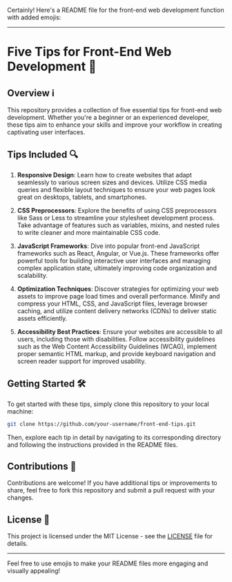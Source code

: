 Certainly! Here's a README file for the front-end web development function with added emojis:

---

# Five Tips for Front-End Web Development 🚀

## Overview ℹ️

This repository provides a collection of five essential tips for front-end web development. Whether you're a beginner or an experienced developer, these tips aim to enhance your skills and improve your workflow in creating captivating user interfaces.

## Tips Included 🔍

1. **Responsive Design**: Learn how to create websites that adapt seamlessly to various screen sizes and devices. Utilize CSS media queries and flexible layout techniques to ensure your web pages look great on desktops, tablets, and smartphones.

2. **CSS Preprocessors**: Explore the benefits of using CSS preprocessors like Sass or Less to streamline your stylesheet development process. Take advantage of features such as variables, mixins, and nested rules to write cleaner and more maintainable CSS code.

3. **JavaScript Frameworks**: Dive into popular front-end JavaScript frameworks such as React, Angular, or Vue.js. These frameworks offer powerful tools for building interactive user interfaces and managing complex application state, ultimately improving code organization and scalability.

4. **Optimization Techniques**: Discover strategies for optimizing your web assets to improve page load times and overall performance. Minify and compress your HTML, CSS, and JavaScript files, leverage browser caching, and utilize content delivery networks (CDNs) to deliver static assets efficiently.

5. **Accessibility Best Practices**: Ensure your websites are accessible to all users, including those with disabilities. Follow accessibility guidelines such as the Web Content Accessibility Guidelines (WCAG), implement proper semantic HTML markup, and provide keyboard navigation and screen reader support for improved usability.

## Getting Started 🛠️

To get started with these tips, simply clone this repository to your local machine:

```bash
git clone https://github.com/your-username/front-end-tips.git
```

Then, explore each tip in detail by navigating to its corresponding directory and following the instructions provided in the README files.

## Contributions 🤝

Contributions are welcome! If you have additional tips or improvements to share, feel free to fork this repository and submit a pull request with your changes.

## License 📝

This project is licensed under the MIT License - see the [LICENSE](LICENSE) file for details.

---

Feel free to use emojis to make your README files more engaging and visually appealing!
